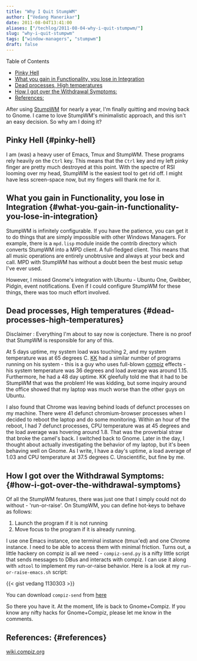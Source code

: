 ```yaml
---
title: "Why I Quit StumpWM"
author: ["Vedang Manerikar"]
date: 2011-08-04T13:41:00
aliases: ["/techlog/2011-08-04-why-i-quit-stumpwm/"]
slug: "why-i-quit-stumpwm"
tags: ["window-managers", "stumpwm"]
draft: false
---
```


<div class="ox-hugo-toc toc">

<div class="heading">Table of Contents</div>

- [Pinky Hell](#pinky-hell)
- [What you gain in Functionality, you lose in Integration](#what-you-gain-in-functionality-you-lose-in-integration)
- [Dead processes, High temperatures](#dead-processes-high-temperatures)
- [How I got over the Withdrawal Symptoms:](#how-i-got-over-the-withdrawal-symptoms)
- [References:](#references)

</div>
<!--endtoc-->

After using [StumpWM](<http://www.nongnu.org/stumpwm/>) for nearly a year, I'm finally quitting and moving back to Gnome. I came to love StumpWM's minimalistic approach, and this isn't an easy decision. So why am I doing it?

<!--more-->


## Pinky Hell {#pinky-hell}

I am (was) a heavy user of Emacs, Tmux and StumpWM. These programs rely heavily on the `Ctrl` key. This means that the `Ctrl` key and my left pinky finger are pretty much destroyed at this point. With the spectre of RSI looming over my head, StumpWM is the easiest tool to get rid off. I might have less screen-space now, but my fingers will thank me for it.


## What you gain in Functionality, you lose in Integration {#what-you-gain-in-functionality-you-lose-in-integration}

StumpWM is infinitely configurable. If you have the patience, you can get it to do things that are simply impossible with other Windows Managers. For example, there is a `mpd.lisp` module inside the contrib directory which converts StumpWM into a MPD client. A <span class="underline">full-fledged client</span>. This means that all music operations are entirely unobtrusive and <span class="underline">always</span> at your beck and call. MPD with StumpWM has without a doubt been the best music setup I've ever used.

However, I missed Gnome's integration with Ubuntu - Ubuntu One, Gwibber, Pidgin, event notifications. Even if I <span class="underline">could</span> configure StumpWM for these things, there was too much effort involved.


## Dead processes, High temperatures {#dead-processes-high-temperatures}

<span class="underline">Disclaimer</span> : Everything I'm about to say now is conjecture. There is no proof that StumpWM is responsible for any of this.

At 5 days uptime, my system load was touching 2, and my system temperature was at 65 degrees C. [KK](http://about.me/kiran_kulkarni/) had a similar number of programs running on his system - this is a guy who uses full-blown [compiz](http://www.compiz.org/) effects - his system temperature was 36 degrees and load average was around 1.15. Furthermore, he had a 48 day uptime. KK gleefully told me that it had to be StumpWM that was the problem! He was kidding, but some inquiry around the office showed that my laptop was much worse than the other guys on Ubuntu.

I also found that Chrome was leaving behind loads of defunct processes on my machine. There were 41 defunct chromium-browser processes when I decided to reboot the laptop and do some monitoring. Within an hour of the reboot, I had 7 defunct processes, CPU temperature was at 45 degrees and the load average was hovering around 1.8. That was the proverbial straw that broke the camel's back. I switched back to Gnome. Later in the day, I thought about actually investigating the behavior of my laptop, but it's been behaving well on Gnome. As I write, I have a day's uptime, a load average of 1.03 and CPU temperature at 37.5 degrees C. Unscientific, but fine by me.


## How I got over the Withdrawal Symptoms: {#how-i-got-over-the-withdrawal-symptoms}

Of all the StumpWM features, there was just one that I simply could not do without - 'run-or-raise'. On StumpWM, you can define hot-keys to behave as follows:

1.  Launch the program if it is not running
2.  Move focus to the program if it is already running.

I use one Emacs instance, one terminal instance (tmux'ed) and one Chrome instance. I <span class="underline">need</span> to be able to access them with minimal friction. Turns out, a little hackery on compiz is all we need - `compiz-send.py` is a nifty little script that sends messages to DBus and interacts with compiz. I can use it along with `xdtool` to implement my run-or-raise behavior. Here is a look at my `run-or-raise-emacs.sh` script:

{{&lt; gist vedang 1130303 &gt;}}

You can download `compiz-send` from [here](http://wiki.compiz.org/Plugins/Dbus?action=AttachFile&do=get&target=compiz-send.py)

So there you have it. At the moment, life is back to Gnome+Compiz. If you know any nifty hacks for Gnome+Compiz, please let me know in the comments.


## References: {#references}

[wiki.compiz.org](http://wiki.compiz.org/Plugins/Dbus)
